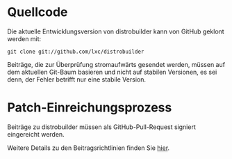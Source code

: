 # Quellcode

Die aktuelle Entwicklungsversion von distrobuilder kann von GitHub geklont werden mit:

    git clone git://github.com/lxc/distrobuilder

Beiträge, die zur Überprüfung stromaufwärts gesendet werden, müssen auf dem aktuellen Git-Baum basieren und nicht auf stabilen Versionen, es sei denn, der Fehler betrifft nur eine stabile Version.

# Patch-Einreichungsprozess

Beiträge zu distrobuilder müssen als GitHub-Pull-Request signiert eingereicht werden.

Weitere Details zu den Beitragsrichtlinien finden Sie [hier](https://github.com/lxc/distrobuilder/blob/master/CONTRIBUTING.md).
